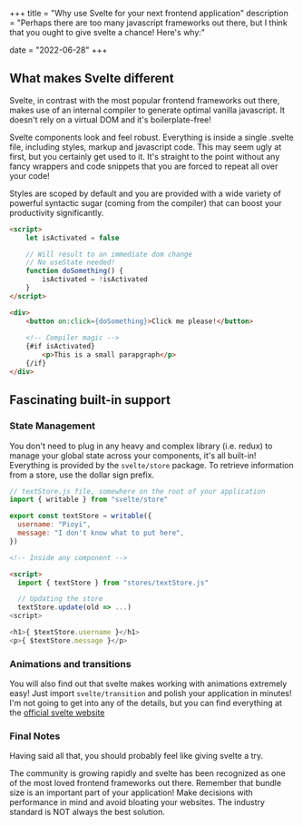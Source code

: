 +++
title = "Why use Svelte for your next frontend application"
description = "Perhaps there are too many javascript frameworks out there, but I think that you ought to give svelte a chance! Here's why:"

date = "2022-06-28"
+++

## What makes Svelte different

Svelte, in contrast with the most popular frontend frameworks out there, makes use of an internal compiler to generate optimal vanilla javascript. It doesn't rely on a virtual DOM and it's boilerplate-free!

Svelte components look and feel robust. Everything is inside a single .svelte file, including styles, markup and javascript code. This may seem ugly at first, but you certainly get used to it. It's straight to the point without any fancy wrappers and code snippets that you are forced to repeat all over your code!

Styles are scoped by default and you are provided with a wide variety of powerful syntactic sugar (coming from the compiler) that can boost your productivity significantly.

```html
<script>
    let isActivated = false

    // Will result to an immediate dom change
    // No useState needed!
    function doSomething() {
        isActivated = !isActivated
    }
</script>

<div>
    <button on:click={doSomething}>Click me please!</button>
  
    <!-- Compiler magic -->
    {#if isActivated}
        <p>This is a small parapgraph</p>
    {/if}
</div>
```

## Fascinating built-in support

### State Management

You don't need to plug in any heavy and complex library (i.e. redux) to manage your global state across your components, it's all built-in! Everything is provided by the `` svelte/store `` package. To retrieve information from a store, use the dollar sign prefix.

```js
// textStore.js file, somewhere on the root of your application
import { writable } from "svelte/store"

export const textStore = writable({
  username: "Pioyi",
  message: "I don't know what to put here",
})
```

```html
<!-- Inside any component -->

<script>
  import { textStore } from "stores/textStore.js"

  // Updating the store
  textStore.update(old => ...)
<script>

<h1>{ $textStore.username }</h1>
<p>{ $textStore.message }</p>
```

### Animations and transitions

You will also find out that svelte makes working with animations extremely easy! Just import `` svelte/transition `` and polish your application in minutes! I'm not going to get into any of the details, but you can find everything at the [official svelte website](https://svelte.dev/)


### Final Notes 

Having said all that, you should probably feel like giving svelte a try. 

The community is growing rapidly and svelte has been recognized as one of the most loved frontend frameworks out there. Remember that bundle size is an important part of your application! Make decisions with performance in mind and avoid bloating your websites. The industry standard is NOT always the best solution.



